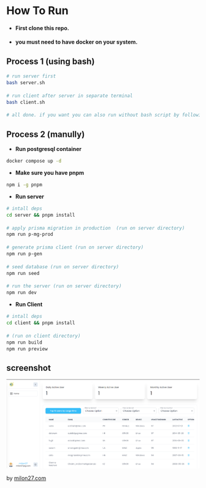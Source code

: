 # How To Run

- #### First clone this repo. 
- #### you must need to have docker on your system.

## Process 1 (using bash)

```bash
# run server first
bash server.sh

# run client after server in separate terminal
bash client.sh

# all done. if you want you can also run without bash script by following below's instruction.
```

## Process 2 (manully)

- **Run postgresql container**
```bash
docker compose up -d
```
- **Make sure you have pnpm**
```bash
npm i -g pnpm
```

- **Run server**
```bash
# intall deps
cd server && pnpm install

# apply prisma migration in production  (run on server directory)
npm run p-mg-prod

# generate prisma client (run on server directory)
npm run p-gen

# seed database (run on server directory)
npm run seed

# run the server (run on server directory)
npm run dev
```

- **Run Client**
```bash
# intall deps
cd client && pnpm install

# (run on client directory)
npm run build
npm run preview
```


## screenshot

![screenshot](screenshot.png)


by [milon27.com](https://milon27.com/)
